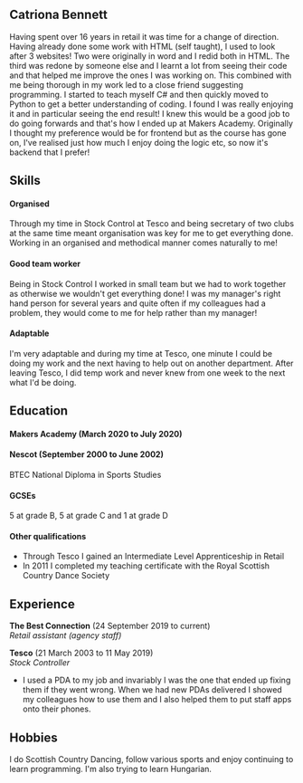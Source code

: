 ## Catriona Bennett

Having spent over 16 years in retail it was time for a change of direction. Having already done some work with HTML (self taught), I used to look after 3 websites! Two were originally in word and I redid both in HTML. The third was redone by someone else and I learnt a lot from seeing their code and that helped me improve the ones I was working on. This combined with me being thorough in my work led to a close friend suggesting programming. I started to teach myself C# and then quickly moved to Python to get a better understanding of coding. I found I was really enjoying it and in particular seeing the end result! I knew this would be a good job to do going forwards and that's how I ended up at Makers Academy. Originally I thought my preference would be for frontend but as the course has gone on, I've realised just how much I enjoy doing the logic etc, so now it's backend that I prefer!

## Skills

#### Organised

Through my time in Stock Control at Tesco and being secretary of two clubs at the same time meant organisation was key for me to get everything done. Working in an organised and methodical manner comes naturally to me!

#### Good team worker

Being in Stock Control I worked in small team but we had to work together as otherwise we wouldn't get everything done! I was my manager's right hand person for several years and quite often if my colleagues had a problem, they would come to me for help rather than my manager!

#### Adaptable

I'm very adaptable and during my time at Tesco, one minute I could be doing my work and the next having to help out on another department. After leaving Tesco, I did temp work and never knew from one week to the next what I'd be doing.

## Education

#### Makers Academy (March 2020 to July 2020)

#### Nescot (September 2000 to June 2002)

BTEC National Diploma in Sports Studies

#### GCSEs

5 at grade B, 5 at grade C and 1 at grade D

#### Other qualifications

- Through Tesco I gained an Intermediate Level Apprenticeship in Retail
- In 2011 I completed my teaching certificate with the Royal Scottish Country Dance Society

## Experience

**The Best Connection** (24 September 2019 to current)    
*Retail assistant (agency staff)*

**Tesco** (21 March 2003 to 11 May 2019)   
*Stock Controller*  
- I used a PDA to my job and invariably I was the one that ended up fixing them if they went wrong. When we had new PDAs delivered I showed my colleagues how to use them and I also helped them to put staff apps onto their phones.

## Hobbies

I do Scottish Country Dancing, follow various sports and enjoy continuing to learn programming. I'm also trying to learn Hungarian.
